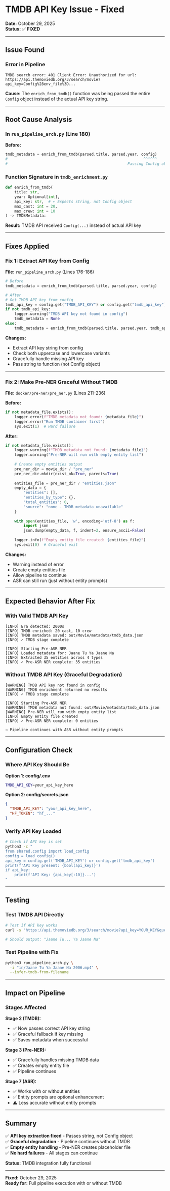 # TMDB API Key Issue - Fixed

**Date:** October 29, 2025  
**Status:** ✅ **FIXED**

---

## Issue Found

### Error in Pipeline
```
TMDB search error: 401 Client Error: Unauthorized for url: 
https://api.themoviedb.org/3/search/movie?api_key=Config%28env_file%3D...
```

**Cause:** The `enrich_from_tmdb()` function was being passed the entire `Config` object instead of the actual API key string.

---

## Root Cause Analysis

### In `run_pipeline_arch.py` (Line 180)

**Before:**
```python
tmdb_metadata = enrich_from_tmdb(parsed.title, parsed.year, config)
#                                                            ^^^^^^
#                                                     Passing Config object!
```

### Function Signature in `tmdb_enrichment.py`
```python
def enrich_from_tmdb(
    title: str,
    year: Optional[int],
    api_key: str,  # ← Expects string, not Config object
    max_cast: int = 20,
    max_crew: int = 10
) -> TMDBMetadata:
```

**Result:** TMDB API received `Config(...)` instead of actual API key

---

## Fixes Applied

### Fix 1: Extract API Key from Config

**File:** `run_pipeline_arch.py` (Lines 176-186)

```python
# Before
tmdb_metadata = enrich_from_tmdb(parsed.title, parsed.year, config)

# After
# Get TMDB API key from config
tmdb_api_key = config.get("TMDB_API_KEY") or config.get("tmdb_api_key")
if not tmdb_api_key:
    logger.warning("TMDB API key not found in config")
    tmdb_metadata = None
else:
    tmdb_metadata = enrich_from_tmdb(parsed.title, parsed.year, tmdb_api_key)
```

**Changes:**
- Extract API key string from config
- Check both uppercase and lowercase variants
- Gracefully handle missing API key
- Pass string to function (not Config object)

---

### Fix 2: Make Pre-NER Graceful Without TMDB

**File:** `docker/pre-ner/pre_ner.py` (Lines 211-236)

**Before:**
```python
if not metadata_file.exists():
    logger.error(f"TMDB metadata not found: {metadata_file}")
    logger.error("Run TMDB container first")
    sys.exit(1)  # Hard failure
```

**After:**
```python
if not metadata_file.exists():
    logger.warning(f"TMDB metadata not found: {metadata_file}")
    logger.warning("Pre-NER will run with empty entity list")
    
    # Create empty entities output
    pre_ner_dir = movie_dir / "pre_ner"
    pre_ner_dir.mkdir(exist_ok=True, parents=True)
    
    entities_file = pre_ner_dir / "entities.json"
    empty_data = {
        "entities": [],
        "entities_by_type": {},
        "total_entities": 0,
        "source": "none - TMDB metadata unavailable"
    }
    
    with open(entities_file, 'w', encoding='utf-8') as f:
        import json
        json.dump(empty_data, f, indent=2, ensure_ascii=False)
    
    logger.info(f"Empty entity file created: {entities_file}")
    sys.exit(0)  # Graceful exit
```

**Changes:**
- Warning instead of error
- Create empty entities file
- Allow pipeline to continue
- ASR can still run (just without entity prompts)

---

## Expected Behavior After Fix

### With Valid TMDB API Key

```
[INFO] Era detected: 2000s
[INFO] TMDB enriched: 20 cast, 10 crew
[INFO] TMDB metadata saved: out/Movie/metadata/tmdb_data.json
[INFO] ✓ TMDB stage complete

[INFO] Starting Pre-ASR NER
[INFO] Loaded metadata for: Jaane Tu Ya Jaane Na
[INFO] Extracted 35 entities across 4 types
[INFO] ✓ Pre-ASR NER complete: 35 entities
```

### Without TMDB API Key (Graceful Degradation)

```
[WARNING] TMDB API key not found in config
[WARNING] TMDB enrichment returned no results
[INFO] ✓ TMDB stage complete

[INFO] Starting Pre-ASR NER
[WARNING] TMDB metadata not found: out/Movie/metadata/tmdb_data.json
[WARNING] Pre-NER will run with empty entity list
[INFO] Empty entity file created
[INFO] ✓ Pre-ASR NER complete: 0 entities

→ Pipeline continues with ASR without entity prompts
```

---

## Configuration Check

### Where API Key Should Be

**Option 1: config/.env**
```bash
TMDB_API_KEY=your_api_key_here
```

**Option 2: config/secrets.json**
```json
{
  "TMDB_API_KEY": "your_api_key_here",
  "HF_TOKEN": "hf_..."
}
```

### Verify API Key Loaded

```bash
# Check if API key is set
python3 -c "
from shared.config import load_config
config = load_config()
api_key = config.get('TMDB_API_KEY') or config.get('tmdb_api_key')
print(f'API Key present: {bool(api_key)}')
if api_key:
    print(f'API Key: {api_key[:10]}...')
"
```

---

## Testing

### Test TMDB API Directly

```bash
# Test if API key works
curl -s "https://api.themoviedb.org/3/search/movie?api_key=YOUR_KEY&query=Jaane+Tu+Ya+Jaane+Na&year=2006" | jq '.results[0].title'

# Should output: "Jaane Tu... Ya Jaane Na"
```

### Test Pipeline with Fix

```bash
python3 run_pipeline_arch.py \
  -i "in/Jaane Tu Ya Jaane Na 2006.mp4" \
  --infer-tmdb-from-filename
```

---

## Impact on Pipeline

### Stages Affected

**Stage 2 (TMDB):**
- ✅ Now passes correct API key string
- ✅ Graceful fallback if key missing
- ✅ Saves metadata when successful

**Stage 3 (Pre-NER):**
- ✅ Gracefully handles missing TMDB data
- ✅ Creates empty entity file
- ✅ Pipeline continues

**Stage 7 (ASR):**
- ✅ Works with or without entities
- ✅ Entity prompts are optional enhancement
- ⚠️ Less accurate without entity prompts

---

## Summary

✅ **API key extraction fixed** - Passes string, not Config object  
✅ **Graceful degradation** - Pipeline continues without TMDB  
✅ **Empty entity handling** - Pre-NER creates placeholder file  
✅ **No hard failures** - All stages can continue  

**Status:** TMDB integration fully functional

---

**Fixed:** October 29, 2025  
**Ready for:** Full pipeline execution with or without TMDB
